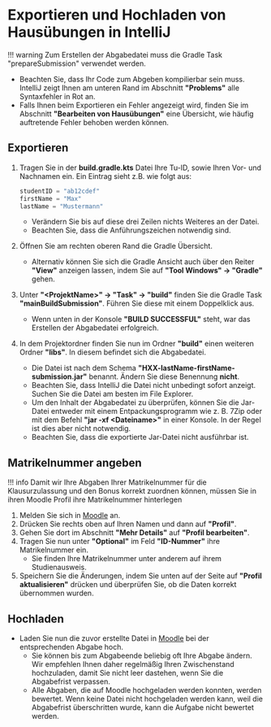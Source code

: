 # Exportieren und Hochladen von Hausübungen in IntelliJ

!!! warning
    Zum Erstellen der Abgabedatei muss die Gradle Task "prepareSubmission" verwendet werden.
* Beachten Sie, dass Ihr Code zum Abgeben kompilierbar sein muss. IntelliJ zeigt Ihnen am unteren Rand im Abschnitt **"Problems"** alle Syntaxfehler in Rot an.
* Falls Ihnen beim Exportieren ein Fehler angezeigt wird, finden Sie im Abschnitt **"Bearbeiten von Hausübungen"** eine Übersicht, wie häufig auftretende Fehler behoben werden können.

## Exportieren

1. Tragen Sie in der **build.gradle.kts** Datei Ihre Tu-ID, sowie Ihren Vor- und Nachnamen ein. Ein Eintrag sieht z.B. wie folgt aus:
   ``` java
   studentID = "ab12cdef"  
   firstName = "Max"  
   lastName = "Mustermann"
   ```
    * Verändern Sie bis auf diese drei Zeilen nichts Weiteres an der Datei.
    * Beachten Sie, dass die Anführungszeichen notwendig sind.


2. Öffnen Sie am rechten oberen Rand die Gradle Übersicht.  
    * Alternativ können Sie sich die Gradle Ansicht auch über den Reiter **"View"** anzeigen lassen, indem Sie auf **"Tool Windows" -> "Gradle"** gehen.  


3. Unter **"<ProjektName\>" -> "Task" -> "build"** finden Sie die Gradle Task **"mainBuildSubmission"**. Führen Sie diese mit einem Doppelklick aus.
    * Wenn unten in der Konsole **"BUILD SUCCESSFUL"** steht, war das Erstellen der Abgabedatei erfolgreich.  


4. In dem Projektordner finden Sie nun im Ordner **"build"** einen weiteren Ordner **"libs"**. In diesem befindet sich die Abgabedatei.
    * Die Datei ist nach dem Schema **"HXX-lastName-firstName-submission.jar"** benannt. Ändern Sie diese Benennung **nicht**.
    * Beachten Sie, dass IntelliJ die Datei nicht unbedingt sofort anzeigt. Suchen Sie die Datei am besten im File Explorer.
    * Um den Inhalt der Abgabedatei zu überprüfen, können Sie die Jar-Datei entweder mit einem Entpackungsprogramm wie z. B. 7Zip oder mit dem Befehl **"jar -xf <Dateiname\>"** in einer Konsole. In der Regel ist dies aber nicht notwendig.
    * Beachten Sie, dass die exportierte Jar-Datei nicht ausführbar ist.

## Matrikelnummer angeben

!!! info
    Damit wir Ihre Abgaben Ihrer Matrikelnummer für die Klausurzulassung und den Bonus korrekt zuordnen können, müssen Sie in ihren Moodle Profil ihre Matrikelnummer hinterlegen

1. Melden Sie sich in [Moodle] an.
2. Drücken Sie rechts oben auf Ihren Namen und dann auf **"Profil"**.
3. Gehen Sie dort im Abschnitt **"Mehr Details"** auf **"Profil bearbeiten"**.
4. Tragen Sie nun unter **"Optional"** im Feld **"ID-Nummer"** ihre Matrikelnummer ein.
    * Sie finden Ihre Matrikelnummer unter anderem auf ihrem Studienausweis.
5. Speichern Sie die Änderungen, indem Sie unten auf der Seite auf **"Profil aktualisieren"** drücken und überprüfen Sie, ob die Daten korrekt übernommen wurden.

## Hochladen
* Laden Sie nun die zuvor erstellte Datei in [Moodle] bei der entsprechenden Abgabe hoch.
    * Sie können bis zum Abgabeende beliebig oft Ihre Abgabe ändern. Wir empfehlen Ihnen daher regelmäßig Ihren Zwischenstand hochzuladen, damit Sie nicht leer dastehen, wenn Sie die Abgabefrist verpassen. 
    * Alle Abgaben, die auf Moodle hochgeladen werden konnten, werden bewertet. Wenn keine Datei nicht hochgeladen werden kann, weil die Abgabefrist überschritten wurde, kann die Aufgabe nicht bewertet werden.

[Moodle]: https://moodle.informatik.tu-darmstadt.de/course/view.php?id=1248